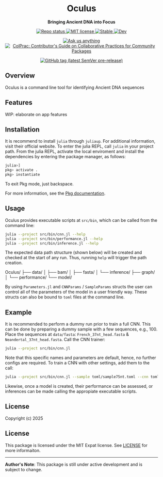 <!-- Title -->
<h1 align="center">
  Oculus
</h1>

<!-- description -->
<p align="center">
  <strong>Bringing Ancient DNA into Focus</strong>
</p>

<!-- Information badges -->
<p align="center">
  <a href="https://www.repostatus.org/#active">
    <img alt="Repo status" src="https://www.repostatus.org/badges/latest/active.svg?style=flat-square" />
  </a>
  <a href="https://mit-license.org">
    <img alt="MIT license" src="https://img.shields.io/badge/License-MIT-blue.svg?style=flat-square">
  </a>
  <a href="https://DanielRivasMD.github.io/Oculus/stable">
    <img alt="Stable" src="https://img.shields.io/badge/docs-stable-blue.svg">
  </a>
  </a>
  <a href="https://DanielRivasMD.github.io/Oculus/dev">
    <img alt="Dev" src="https://img.shields.io/badge/docs-dev-blue.svg">
  </a>
</p>

<!-- Community -->
<p align="center">
  <a href="https://github.com/DanielRivasMD/Oculus/discussions">
    <img alt="Ask us anything" src="https://img.shields.io/badge/Ask%20us-anything-1abc9c.svg?style=flat-square">
  </a>
  <a href="https://github.com/SciML/ColPrac">
    <img alt="ColPrac: Contributor's Guide on Collaborative Practices for Community Packages" src="https://img.shields.io/badge/ColPrac-Contributor's%20Guide-blueviolet?style=flat-square">
  </a>
</p>

<!-- Version and documentation badges -->
<p align="center">
  <a href="https://github.com/DanielRivasMD/Oculus/releases">
    <img alt="GitHub tag (latest SemVer pre-release)" src="https://img.shields.io/github/v/tag/DanielRivasMD/MindReader.jl?include_prereleases&label=latest%20version&logo=github&sort=semver&style=flat-square">
  </a>
</p>

<!-- ![Oculus](assets/Oculus.png) -->

## Overview
Oculus is a command line tool for identifying Ancient DNA sequences


## Features
WIP: elaborate on app features


## Installation

It is recommend to install `julia` through `juliaup`. For additional information, visit their official website.
To enter the julia REPL, call `julia` in your project path.
From the julia REPL, activate the local enviroment and install the dependencies by entering the package manager, as follows:

```julia
julia>]
pkg> activate .
pkg> instantiate
```

To exit Pkg mode, just backspace.

For more information, see the [Pkg documentation](https://docs.julialang.org/en/v1/stdlib/Pkg/).


## Usage

Oculus provides executable scripts at `src/bin`, which can be called from the command line:

```bash
julia --project src/bin/cnn.jl --help
julia --project src/bin/performance.jl --help
julia --project src/bin/inference.jl --help
```

The expected data path structure (shown below) will be created and checked at the start of any run.
Thus, running `help` will trigger the path creation.

Oculus/
├── data/
│   ├── bam/
│   ├── fasta/
│   └── inference/
├── graph/
│   └── performance/
└── model/

By using `Parameters.jl` and `CNNParams` / `SampleParams` structs the user can control all of the parameters of the model in a user friendly way.
These structs can also be bound to `toml` files at the command line.


## Example

It is recommended to perform a dummy run prior to train a full CNN.
This can be done by preparing a dummy sample with a few sequences, e.g., 100.
Place the sequences at `data/fasta`: `French_37nt_head.fasta` & `Neandertal_37nt_head.fasta`.
Call the CNN trainer:

```bash
julia --project src/bin/cnn.jl
```

Note that this specific names and parameters are default, hence, no further configs are required.
To train a CNN with other settings, add them to the call:

```bash
julia --project src/bin/cnn.jl --sample toml/sample75nt.toml --cnn toml/cnn1l_wobn.toml
```

Likewise, once a model is created, their performance can be assessed, or inferences can be made calling the appropiate executable scripts.


## License
Copyright (c) 2025

## License

This package is licensed under the MIT Expat license. See [LICENSE](LICENSE) for more informaiton.

---

**Author's Note**: This package is still under active development and is subject to change.

